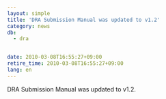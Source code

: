```yaml
---
layout: simple
title: 'DRA Submission Manual was updated to v1.2'
category: news
db:
  - dra


date: 2010-03-08T16:55:27+09:00
retire_time: 2010-03-08T16:55:27+09:00
lang: en
---
```


DRA Submission Manual was updated to v1.2.
